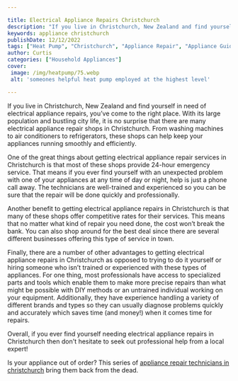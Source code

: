 ```yaml
---

title: Electrical Appliance Repairs Christchurch
description: "If you live in Christchurch, New Zealand and find yourself in need of electrical appliance repairs, you’ve come to the right place...keep going and find out"
keywords: appliance christchurch
publishDate: 12/12/2022
tags: ["Heat Pump", "Christchurch", "Appliance Repair", "Appliance Guide"]
author: Curtis
categories: ["Household Appliances"]
cover: 
 image: /img/heatpump/75.webp
 alt: 'someones helpful heat pump employed at the highest level'

---
```


If you live in Christchurch, New Zealand and find yourself in need of electrical appliance repairs, you’ve come to the right place. With its large population and bustling city life, it is no surprise that there are many electrical appliance repair shops in Christchurch. From washing machines to air conditioners to refrigerators, these shops can help keep your appliances running smoothly and efficiently.

One of the great things about getting electrical appliance repair services in Christchurch is that most of these shops provide 24-hour emergency service. That means if you ever find yourself with an unexpected problem with one of your appliances at any time of day or night, help is just a phone call away. The technicians are well-trained and experienced so you can be sure that the repair will be done quickly and professionally.

Another benefit to getting electrical appliance repairs in Christchurch is that many of these shops offer competitive rates for their services. This means that no matter what kind of repair you need done, the cost won’t break the bank. You can also shop around for the best deal since there are several different businesses offering this type of service in town. 

Finally, there are a number of other advantages to getting electrical appliance repairs in Christchurch as opposed to trying to do it yourself or hiring someone who isn’t trained or experienced with these types of appliances. For one thing, most professionals have access to specialized parts and tools which enable them to make more precise repairs than what might be possible with DIY methods or an untrained individual working on your equipment. Additionally, they have experience handling a variety of different brands and types so they can usually diagnose problems quickly and accurately which saves time (and money!) when it comes time for repairs. 

Overall, if you ever find yourself needing electrical appliance repairs in Christchurch then don't hesitate to seek out professional help from a local expert!

Is your appliance out of order? This series of <a href="/pages/appliance-repair-technicians/new-zealand/christchurch/">appliance repair technicians in christchurch</a> bring them back from the dead.